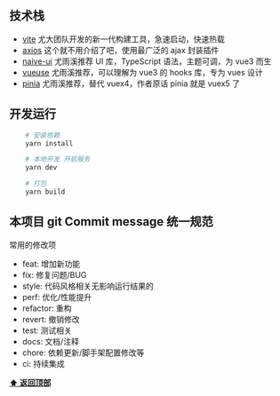 
## 技术栈

- [vite](https://cn.vitejs.dev/) 尤大团队开发的新一代构建工具，急速启动，快速热载
- [axios](https://www.kancloud.cn/yunye/axios/234845) 这个就不用介绍了吧，使用最广泛的 ajax 封装插件
- [naive-ui](https://www.naiveui.com/zh-CN/dark/docs/introduction) 尤雨溪推荐 UI 库，TypeScript 语法，主题可调，为 vue3 而生
- [vueuse](https://vueuse.org/) 尤雨溪推荐，可以理解为 vue3 的 hooks 库，专为 vues 设计
- [pinia](https://pinia.vuejs.org/) 尤雨溪推荐，替代 vuex4，作者原话 pinia 就是 vuex5 了

## 开发运行

```bash
    # 安装依赖
    yarn install

    # 本地开发 开启服务
    yarn dev

    # 打包
    yarn build


```

## 本项目 git Commit message 统一规范

常用的修改项

- feat: 增加新功能
- fix: 修复问题/BUG
- style: 代码风格相关无影响运行结果的
- perf: 优化/性能提升
- refactor: 重构
- revert: 撤销修改
- test: 测试相关
- docs: 文档/注释
- chore: 依赖更新/脚手架配置修改等
- ci: 持续集成

**[⬆ 返回顶部](#技术栈)**
